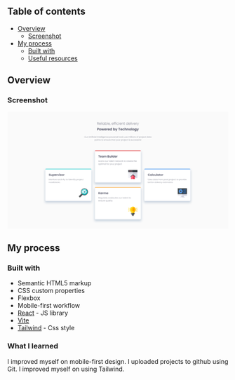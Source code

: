 ## Table of contents

-   [Overview](#overview)
    -   [Screenshot](#screenshot)
-   [My process](#my-process)
    -   [Built with](#built-with)
    -   [Useful resources](#useful-resources)

## Overview

### Screenshot

![](./screenshotDesktop.png)

## My process

### Built with

-   Semantic HTML5 markup
-   CSS custom properties
-   Flexbox
-   Mobile-first workflow
-   [React](https://reactjs.org/) - JS library
-   [Vite](https://vitejs.dev/)
-   [Tailwind](https://tailwindcss.com/) - Css style

### What I learned

I improved myself on mobile-first design. I uploaded projects to github using Git. I improved myself on using Tailwind.
